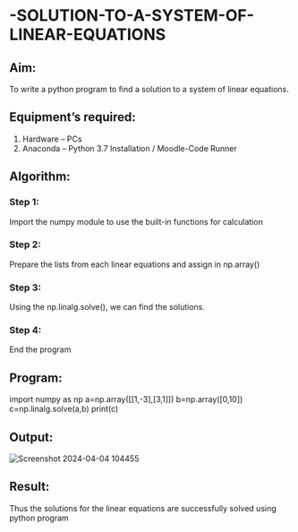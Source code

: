 # -SOLUTION-TO-A-SYSTEM-OF-LINEAR-EQUATIONS
## Aim:
To write a python program to find a solution to a system of linear equations.
## Equipment’s required:
1. 	Hardware – PCs
2. 	Anaconda – Python 3.7 Installation / Moodle-Code Runner
## Algorithm:
### Step 1: 
Import the numpy module to use the built-in functions for calculation
### Step 2: 
Prepare the lists from each linear equations and assign in np.array()
### Step 3: 
Using the np.linalg.solve(), we can find the solutions.
### Step 4: 
End the program
## Program:
import numpy as np
a=np.array([[1,-3],[3,1]])
b=np.array([0,10])
c=np.linalg.solve(a,b)
print(c)


## Output:
![Screenshot 2024-04-04 104455](https://github.com/Dhanushmukesh/-SOLUTION-TO-A-SYSTEM-OF-LINEAR-EQUATIONS/assets/155508176/31d62311-ec3a-4b42-afd7-fea6cbc124e7)


## Result: 
Thus the solutions for the linear equations are successfully solved using python program

